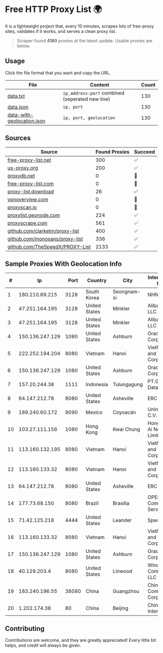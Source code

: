 
# Free HTTP Proxy List 🌍

It is a lightweight project that, every 10 minutes, scrapes lots of free-proxy sites, validates if it works, and serves a clean proxy list.


> Scraper found **4180** proxies at the latest update. Usable proxies are below.

## Usage

Click the file format that you want and copy the URL.


|File|Content|Count|
|----|-------|-----|
|[data.txt](https://raw.githubusercontent.com/themiralay/Proxy-List-World/master/data.txt)|`ip_address:port` combined (seperated new line)|130|
|[data.json](https://raw.githubusercontent.com/themiralay/Proxy-List-World/master/data.json)|`ip, port`|130|
|[data-with-geolocation.json](https://raw.githubusercontent.com/themiralay/Proxy-List-World/master/data-with-geolocation.json)|`ip, port, geolocation`|130|

## Sources

|Source|Found Proxies|Succeed|
|------|-------------|-------|
|[free-proxy-list.net](https://free-proxy-list.net)|300|✅|
|[us-proxy.org](https://www.us-proxy.org)|200|✅|
|[proxydb.net](http://proxydb.net)|0|🚫|
|[free-proxy-list.com](https://free-proxy-list.com/?page=&port=&type%5B%5D=http&type%5B%5D=https&up_time=0&search=Search)|0|🚫|
|[proxy-list.download](https://www.proxy-list.download/HTTP)|26|✅|
|[vpnoverview.com](https://vpnoverview.com/privacy/anonymous-browsing/free-proxy-servers)|0|🚫|
|[proxyscan.io](https://www.proxyscan.io)|0|🚫|
|[proxylist.geonode.com](https://proxylist.geonode.com/api/proxy-list?limit=300&page=1&sort_by=lastChecked&sort_type=desc&protocols=http,https)|224|✅|
|[proxyscrape.com](https://api.proxyscrape.com/v2/?request=displayproxies&protocol=http&timeout=10000&country=all&ssl=all&anonymity=all)|561|✅|
|[github.com/clarketm/proxy-list](https://raw.githubusercontent.com/clarketm/proxy-list/master/proxy-list-raw.txt)|400|✅|
|[github.com/monosans/proxy-list](https://raw.githubusercontent.com/monosans/proxy-list/main/proxies/http.txt)|336|✅|
|[github.com/TheSpeedX/PROXY-List](https://raw.githubusercontent.com/TheSpeedX/PROXY-List/master/http.txt)|2133|✅|


## Sample Proxies With Geolocation Info

|#|Ip|Port|Country|City|Internet Service Provider|
|-|--|----|-------|----|-------------------------|
|1|180.210.89.215|3128|South Korea|Seongnam-si|NHNCLOUD|
|2|47.251.164.195|3128|United States|Minkler|Alibaba Cloud LLC|
|3|47.251.164.195|3128|United States|Minkler|Alibaba Cloud LLC|
|4|150.136.247.129|1080|United States|Ashburn|Oracle Corporation|
|5|222.252.194.204|8080|Vietnam|Hanoi|VietNam Post and Telecom Corporation|
|6|150.136.247.129|1080|United States|Ashburn|Oracle Corporation|
|7|157.20.244.38|1111|Indonesia|Tulungagung|PT.Global Media Data Prima|
|8|64.147.212.78|8080|United States|Asheville|ERC Broadband|
|9|189.240.60.172|9090|Mexico|Coyoacán|Uninet S.A. de C.V.|
|10|103.27.111.156|1080|Hong Kong|Kwai Chung|Hong Kong San Ai Net Int'l Limited|
|11|113.160.132.195|8080|Vietnam|Hanoi|VietNam Post and Telecom Corporation|
|12|113.160.133.32|8080|Vietnam|Hanoi|VietNam Post and Telecom Corporation|
|13|64.147.212.78|8080|United States|Asheville|ERC Broadband|
|14|177.73.68.150|8080|Brazil|Brasília|OPENTEL Comércio e Serviços Ltda|
|15|71.42.125.218|4444|United States|Leander|Spectrum|
|16|113.160.133.32|8080|Vietnam|Hanoi|VietNam Post and Telecom Corporation|
|17|150.136.247.129|1080|United States|Ashburn|Oracle Corporation|
|18|40.129.203.4|8080|United States|Linwood|Windstream Communications LLC|
|19|183.240.196.55|38080|China|Guangzhou|China Mobile Communications Corporation|
|20|1.202.174.38|80|China|Beijing|China Networks Inter-Exchange|



## Contributing

Contributions are welcome, and they are greatly appreciated! Every
little bit helps, and credit will always be given.

